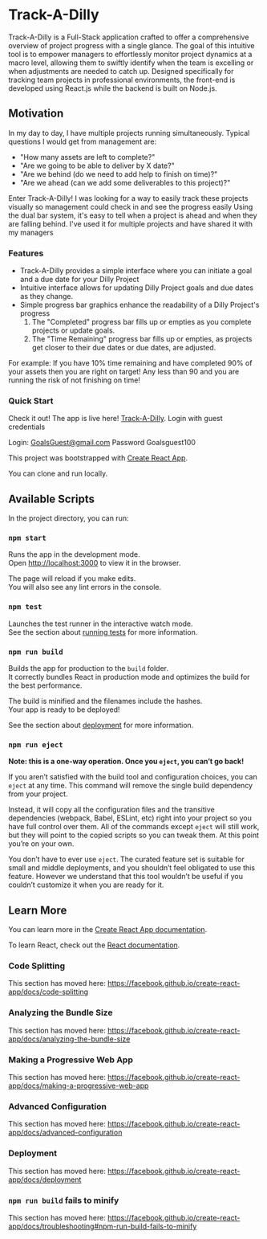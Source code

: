 # Track-A-Dilly
Track-A-Dilly is a Full-Stack application crafted to offer a comprehensive overview of project progress with a single glance.
The goal of this intuitive tool is to empower managers to effortlessly monitor project dynamics at a macro level, allowing them to swiftly identify when the team is excelling or when adjustments are needed to catch up. Designed specifically for tracking team projects in professional environments, the front-end is developed using React.js while the backend is built on Node.js.

## Motivation
In my day to day, I have multiple projects running simultaneously. 
Typical questions I would get from management are:

* "How many assets are left to complete?"
* "Are we going to be able to deliver by X date?"
* "Are we behind (do we need to add help to finish on time)?"
* "Are we ahead (can we add some deliverables to this project)?"

Enter Track-A-Dilly! I was looking for a way to easily track these projects visually so management could check in and see the progress easily
Using the dual bar system, it's easy to tell when a project is ahead and when they are falling behind. I've used it for multiple projects and have shared it with my managers

### Features
- Track-A-Dilly provides a simple interface where you can initiate a goal and a due date for your Dilly Project
- Intuitive interface allows for updating Dilly Project goals and due dates as they change.
- Simple progress bar graphics enhance the readability of a Dilly Project's progress
  1. The "Completed" progress bar fills up or empties as you complete projects or update goals.
  2. The "Time Remaining" progress bar fills up or empties, as projects get closer to their due dates or due dates, are adjusted.

For example: If you have 10% time remaining and have completed 90% of your assets then you are right on target!
Any less than 90 and you are running the risk of not finishing on time!

### Quick Start
Check it out!
The app is live here! [Track-A-Dilly](https://track-a-dilly-773c65354f88.herokuapp.com/).
Login with guest credentials

Login: GoalsGuest@gmail.com
Password Goalsguest100

This project was bootstrapped with [Create React App](https://github.com/facebook/create-react-app).

You can clone and run locally.

## Available Scripts

In the project directory, you can run:

### `npm start`

Runs the app in the development mode.<br />
Open [http://localhost:3000](http://localhost:3000) to view it in the browser.

The page will reload if you make edits.<br />
You will also see any lint errors in the console.

### `npm test`

Launches the test runner in the interactive watch mode.<br />
See the section about [running tests](https://facebook.github.io/create-react-app/docs/running-tests) for more information.

### `npm run build`

Builds the app for production to the `build` folder.<br />
It correctly bundles React in production mode and optimizes the build for the best performance.

The build is minified and the filenames include the hashes.<br />
Your app is ready to be deployed!

See the section about [deployment](https://facebook.github.io/create-react-app/docs/deployment) for more information.

### `npm run eject`

**Note: this is a one-way operation. Once you `eject`, you can’t go back!**

If you aren’t satisfied with the build tool and configuration choices, you can `eject` at any time. This command will remove the single build dependency from your project.

Instead, it will copy all the configuration files and the transitive dependencies (webpack, Babel, ESLint, etc) right into your project so you have full control over them. All of the commands except `eject` will still work, but they will point to the copied scripts so you can tweak them. At this point you’re on your own.

You don’t have to ever use `eject`. The curated feature set is suitable for small and middle deployments, and you shouldn’t feel obligated to use this feature. However we understand that this tool wouldn’t be useful if you couldn’t customize it when you are ready for it.

## Learn More

You can learn more in the [Create React App documentation](https://facebook.github.io/create-react-app/docs/getting-started).

To learn React, check out the [React documentation](https://reactjs.org/).

### Code Splitting

This section has moved here: https://facebook.github.io/create-react-app/docs/code-splitting

### Analyzing the Bundle Size

This section has moved here: https://facebook.github.io/create-react-app/docs/analyzing-the-bundle-size

### Making a Progressive Web App

This section has moved here: https://facebook.github.io/create-react-app/docs/making-a-progressive-web-app

### Advanced Configuration

This section has moved here: https://facebook.github.io/create-react-app/docs/advanced-configuration

### Deployment

This section has moved here: https://facebook.github.io/create-react-app/docs/deployment

### `npm run build` fails to minify

This section has moved here: https://facebook.github.io/create-react-app/docs/troubleshooting#npm-run-build-fails-to-minify
